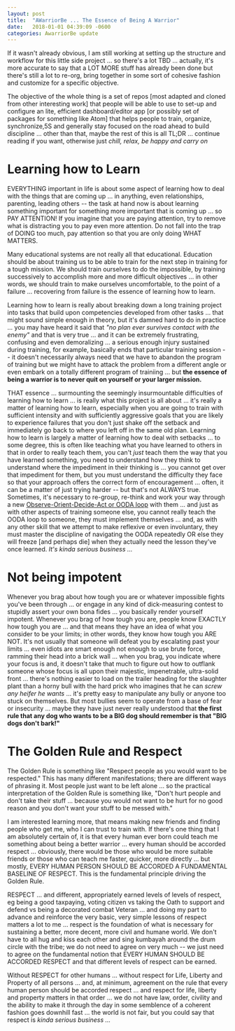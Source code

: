 ```yaml
---
layout: post
title:  "AWarriorBe ... The Essence of Being A Warrior"
date:   2018-01-01 04:39:09 -0600
categories: AwarriorBe update
---
```

If it wasn't already obvious, I am still working at setting up the structure and workflow for this little side project ... so there's a lot TBD ... actually, it's more accurate to say that a LOT MORE stuff has already been done but there's still a lot to re-org, bring together in some sort of cohesive fashion and customize for a specific objective.  

The objective of the whole thing is a set of repos [most adapted and cloned from other interesting work] that people will be able to use to set-up and configure an lite, efficient dashboard/editor app [or possibly set of packages for something like Atom] that helps people to train, organize, synchronize,5S and generally stay focused on the road ahead to build discipline ... other than that, maybe the rest of this is all TL;DR ... continue reading if you want, otherwise just *chill, relax, be happy and carry on*

# Learning how to Learn

EVERYTHING important in life is about some aspect of learning how to deal with the things that are coming up ... in anything, even relationships, parenting, leading others -- the task at hand now is about learning something important for something more important that is coming up ... so PAY ATTENTION! If you imagine that you are paying attention, try to remove what is distracting you to pay even more attention. Do not fall into the trap of DOING too much, pay attention so that you are only doing WHAT MATTERS.

Many educational systems are not really all that educational. Education should be about training us to be able to train for the next step in training for a tough mission. We should train ourselves to do the impossible, by training successively to accomplish more and more difficult objectives ... in other words, we should train to make ourselves uncomfortable, to the point of a failure ... recovering from failure is the essence of learning how to learn.

Learning how to learn is really about breaking down a long training project into tasks that build upon competencies developed from other tasks ... that might sound simple enough in theory, but it's damned hard to do in practice ... you may have heard it said that *"no plan ever survives contact with the enemy"* and that is very true ... and it can be extremely frustrating, confusing and even demoralizing ... a serious enough injury sustained during training, for example, basically ends that particular training session -- it doesn't necessarily always need that we have to abandon the program of training but we might have to attack the problem from a different angle or even embark on a totally different program of trainiing ... but **the essence of being a warrior is to never quit on yourself or your larger mission.**

THAT essence ... surmounting the seemingly insurmountable difficulties of learning how to learn ... is really what this project is all about ... it's really a matter of learning how to learn, especially when you are going to train with sufficient intensity and with sufficiently aggressive goals that you are likely to experience failures that you don't just shake off the setback and immediately go back to where you left off in the same old plan. Learning how to learn is largely a matter of learning how to deal with setbacks ... to some degree, this is often like teaching what you have learned to others in that in order to really teach them, you can't *just* teach them the way that you have learned something, you need to understand how they think to understand where the impediment in their thinking is ... you cannot get over that impediment for them, but you must understand the difficulty they face so that your approach offers the correct form of encouragement ... often, it can be a matter of just trying harder -- but that's not ALWAYS true. Sometimes, it's necessary to re-group, re-think and work your way through a new [Observe-Orient-Decide-Act or OODA loop](https://en.wikipedia.org/wiki/OODA_loop) with them ... and just as with other aspects of training someone else, you cannot really teach the OODA loop to someone, they must implement themselves ... and, as with any other skill that we attempt to make reflexive or even involuntary, they must master the discipline of navigating the OODA repeatedly OR else they will freeze [and perhaps die] when they actually need the lesson they've once learned. *It's kinda serious business ...*

# Not being impotent  

Whenever you brag about how tough you are or whatever impossible fights you've been through ... or engage in any kind of dick-measuring contest to stupidly assert your own bona fides ... you basically render yourself impotent. Whenever you brag of how tough you are, people know EXACTLY how tough you are ... and that means they have an idea of what you consider to be your limits; in other words, they know how tough you ARE NOT.  It's not usually that someone will defeat you by escalating past your limits ... even idiots are smart enough not enough to use brute force, ramming their head into a brick wall ... when you brag, you indicate where your focus is and, it doesn't take that much to figure out how to outflank someone whose focus is all upon their majestic, impenetrable, ultra-solid front ... there's nothing easier to load on the trailer heading for the slaughter plant than a horny bull with the hard prick who imagines that he can *screw any heifer he wants* ... it's pretty easy to manipulate any bully or anyone too stuck on themselves. But most bullies seem to operate from a base of fear or insecurity ... maybe they have just never really understood that **the first rule that any dog who wants to be a BIG dog should remember is that "BIG dogs don't bark!"**

# The Golden Rule and Respect

The Golden Rule is something like "Respect people as you would want to be respected." This has many different manifestations; there are different ways of phrasing it. Most people just want to be left alone ... so the practical interpretation of the Golden Rule is something like, "Don't hurt people and don't take their stuff ... because you would not want to be hurt for no good reason and you don't want your stuff to be messed with."  

I am interested learning more, that means making new friends and finding people who get me, who I can trust to train with.  If there's one thing that I am absolutely certain of, it is that every human ever born could teach me something about being a better warrior ... every human should be accorded respect ... obviously, there would be those who would be more suitable friends or those who can teach me faster, quicker, more directly ... but mostly, EVERY HUMAN PERSON SHOULD BE ACCORDED A FUNDAMENTAL BASELINE OF RESPECT. This is the fundamental principle driving the Golden Rule.

RESPECT ... and different, appropriately earned levels of levels of respect, eg being a good taxpaying, voting citizen vs taking the Oath to support and defend vs being a decorated combat Veteran ... and doing my part to advance and reinforce the very basic, very simple lessons of respect matters a lot to me ... respect is the foundation of what is necessary for sustaining a better, more decent, more civil and humane world. We don't have to all hug and kiss each other and sing kumbayah around the drum circle with the tribe; we do not need to agree on very much -- we just need to agree on the fundamental notion that EVERY HUMAN SHOULD BE ACCORDED RESPECT and that different levels of respect can be earned.  

Without RESPECT for other humans ... without respect for Life, Liberty and Property of all persons ... and, at minimum, agreement on the rule that every human person should be accorded respect ... and respect for life, liberty and property matters in that order ... we do not have law, order, civility and the ability to make it through the day in some semblence of a coherent fashion goes downhill fast ... the world is not fair, but you could say that respect is *kinda serious business ...*
